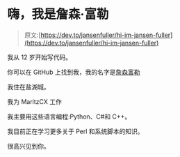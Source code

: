 # 嗨，我是詹森·富勒

> 原文:[https://dev.to/jansenfuller/hi-im-jansen-fuller](https://dev.to/jansenfuller/hi-im-jansen-fuller)

我从 12 岁开始写代码。

你可以在 GitHub 上找到我，我的名字是[詹森富勒](https://github.com/jansenfuller)

我住在盐湖城。

我为 MaritzCX 工作

我主要用这些语言编程:Python、C#和 C++。

我目前正在学习更多关于 Perl 和系统脚本的知识。

很高兴见到你。